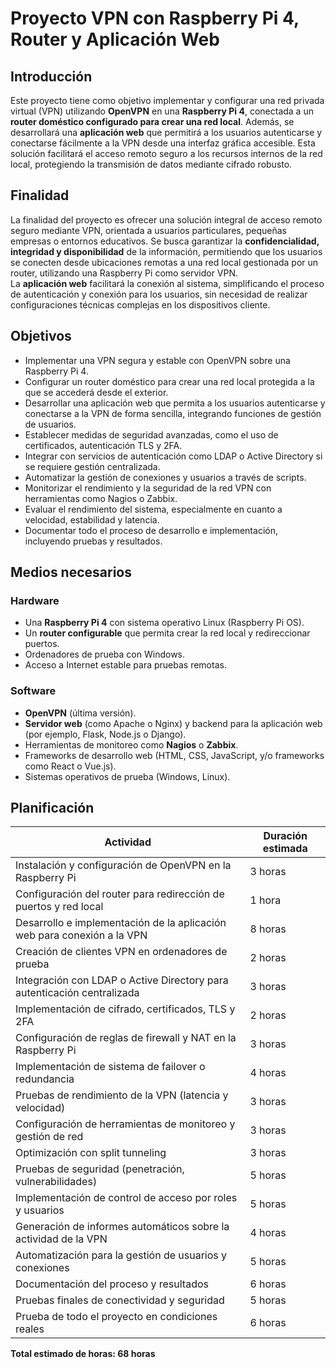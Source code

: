 # Proyecto VPN con Raspberry Pi 4, Router y Aplicación Web

## Introducción

Este proyecto tiene como objetivo implementar y configurar una red privada virtual (VPN) utilizando **OpenVPN** en una **Raspberry Pi 4**, conectada a un **router doméstico configurado para crear una red local**. Además, se desarrollará una **aplicación web** que permitirá a los usuarios autenticarse y conectarse fácilmente a la VPN desde una interfaz gráfica accesible. Esta solución facilitará el acceso remoto seguro a los recursos internos de la red local, protegiendo la transmisión de datos mediante cifrado robusto.

## Finalidad

La finalidad del proyecto es ofrecer una solución integral de acceso remoto seguro mediante VPN, orientada a usuarios particulares, pequeñas empresas o entornos educativos. Se busca garantizar la **confidencialidad, integridad y disponibilidad** de la información, permitiendo que los usuarios se conecten desde ubicaciones remotas a una red local gestionada por un router, utilizando una Raspberry Pi como servidor VPN.  
La **aplicación web** facilitará la conexión al sistema, simplificando el proceso de autenticación y conexión para los usuarios, sin necesidad de realizar configuraciones técnicas complejas en los dispositivos cliente.

## Objetivos

- Implementar una VPN segura y estable con OpenVPN sobre una Raspberry Pi 4.
- Configurar un router doméstico para crear una red local protegida a la que se accederá desde el exterior.
- Desarrollar una aplicación web que permita a los usuarios autenticarse y conectarse a la VPN de forma sencilla, integrando funciones de gestión de usuarios.
- Establecer medidas de seguridad avanzadas, como el uso de certificados, autenticación TLS y 2FA.
- Integrar con servicios de autenticación como LDAP o Active Directory si se requiere gestión centralizada.
- Automatizar la gestión de conexiones y usuarios a través de scripts.
- Monitorizar el rendimiento y la seguridad de la red VPN con herramientas como Nagios o Zabbix.
- Evaluar el rendimiento del sistema, especialmente en cuanto a velocidad, estabilidad y latencia.
- Documentar todo el proceso de desarrollo e implementación, incluyendo pruebas y resultados.

## Medios necesarios

### Hardware

- Una **Raspberry Pi 4** con sistema operativo Linux (Raspberry Pi OS).
- Un **router configurable** que permita crear la red local y redireccionar puertos.
- Ordenadores de prueba con Windows.
- Acceso a Internet estable para pruebas remotas.

### Software

- **OpenVPN** (última versión).
- **Servidor web** (como Apache o Nginx) y backend para la aplicación web (por ejemplo, Flask, Node.js o Django).
- Herramientas de monitoreo como **Nagios** o **Zabbix**.
- Frameworks de desarrollo web (HTML, CSS, JavaScript, y/o frameworks como React o Vue.js).
- Sistemas operativos de prueba (Windows, Linux).

## Planificación

| Actividad                                                                 | Duración estimada |
|--------------------------------------------------------------------------|-------------------|
| Instalación y configuración de OpenVPN en la Raspberry Pi               | 3 horas           |
| Configuración del router para redirección de puertos y red local        | 1 hora            |
| Desarrollo e implementación de la aplicación web para conexión a la VPN | 8 horas           |
| Creación de clientes VPN en ordenadores de prueba                       | 2 horas           |
| Integración con LDAP o Active Directory para autenticación centralizada | 3 horas           |
| Implementación de cifrado, certificados, TLS y 2FA                      | 2 horas           |
| Configuración de reglas de firewall y NAT en la Raspberry Pi           | 3 horas           |
| Implementación de sistema de failover o redundancia                     | 4 horas           |
| Pruebas de rendimiento de la VPN (latencia y velocidad)                 | 3 horas           |
| Configuración de herramientas de monitoreo y gestión de red             | 3 horas           |
| Optimización con split tunneling                                        | 3 horas           |
| Pruebas de seguridad (penetración, vulnerabilidades)                    | 5 horas           |
| Implementación de control de acceso por roles y usuarios                | 5 horas           |
| Generación de informes automáticos sobre la actividad de la VPN        | 4 horas           |
| Automatización para la gestión de usuarios y conexiones                 | 5 horas           |
| Documentación del proceso y resultados                                  | 6 horas           |
| Pruebas finales de conectividad y seguridad                             | 5 horas           |
| Prueba de todo el proyecto en condiciones reales                        | 6 horas           |

**Total estimado de horas: 68 horas**

